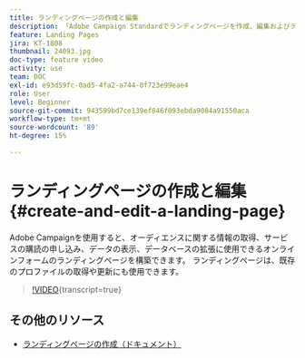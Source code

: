 ```yaml
---
title: ランディングページの作成と編集
description: 「Adobe Campaign Standardでランディングページを作成、編集およびテストする方法を説明します。」
feature: Landing Pages
jira: KT-1808
thumbnail: 24093.jpg
doc-type: feature video
activity: use
team: DOC
exl-id: e93d59fc-0ad5-4fa2-a744-0f723e99eae4
role: User
level: Beginner
source-git-commit: 943599bd7ce139ef846f093ebda9084a91550aca
workflow-type: tm+mt
source-wordcount: '89'
ht-degree: 15%

---
```


# ランディングページの作成と編集 {#create-and-edit-a-landing-page}

Adobe Campaignを使用すると、オーディエンスに関する情報の取得、サービスの購読の申し込み、データの表示、データベースの拡張に使用できるオンラインフォームのランディングページを構築できます。 ランディングページは、既存のプロファイルの取得や更新にも使用できます。

>[!VIDEO](https://video.tv.adobe.com/v/24093?learn=on){transcript=true}

## その他のリソース

* [ランディングページの作成（ドキュメント）](https://docs.campaign.adobe.com/doc/standard/getting_started/en/ACS_CreateLandingPage.html)
